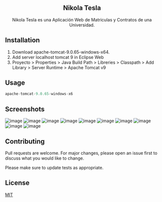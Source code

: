 <h2 align="center">Nikola Tesla</h2>

<p align="center">
  Nikola Tesla es una Aplicación Web de Matriculas y Contratos de una Universidad.
</p>

## Installation

1. Download apache-tomcat-9.0.65-windows-x64.
2. Add server localhost tomcat 9 in Eclipse Web
3. Proyecto > Properties > Java Build Path > Libreries > Classpath > Add Library > Server Runtime > Apache Tomcat v9

## Usage

```python
apache-tomcat-9.0.65-windows-x6
```

## Screenshots

![image](https://user-images.githubusercontent.com/85379478/219694115-d2cf6780-be56-43d0-aa65-eb5faffdc04e.png)
![image](https://github.com/NeiDenn/proyecto-servlet-nikola-tesla/assets/85379478/3b1f0313-376e-471c-8a29-2d651cc1fe98)
![image](https://github.com/NeiDenn/proyecto-servlet-nikola-tesla/assets/85379478/1164ad0a-b8b6-4fb2-baa7-b524cd500801)
![image](https://github.com/NeiDenn/proyecto-servlet-nikola-tesla/assets/85379478/73c7ddc4-93ba-4ef1-9969-d6e0380b3aa4)
![image](https://user-images.githubusercontent.com/85379478/219693228-57831c59-7a56-4dbd-9d5f-95feaf5a6dfa.png)
![image](https://user-images.githubusercontent.com/85379478/219693298-0ab21ed6-f087-4a00-bd0d-787f6056c3c1.png)
![image](https://user-images.githubusercontent.com/85379478/219693360-3b5f47c7-9d3a-4c19-ab6a-8fea58aea7a2.png)
![image](https://user-images.githubusercontent.com/85379478/219693433-29f3103b-44f0-48a5-b4f0-a45592809238.png)
![image](https://user-images.githubusercontent.com/85379478/219693482-42cc13dc-48cb-40c8-8bba-3945e77880e2.png)
![image](https://user-images.githubusercontent.com/85379478/221305128-edf5936a-f009-4e22-b00c-f0da3574c6a2.png)


## Contributing

Pull requests are welcome. For major changes, please open an issue first
to discuss what you would like to change.

Please make sure to update tests as appropriate.

## License

[MIT](https://choosealicense.com/licenses/mit/)
